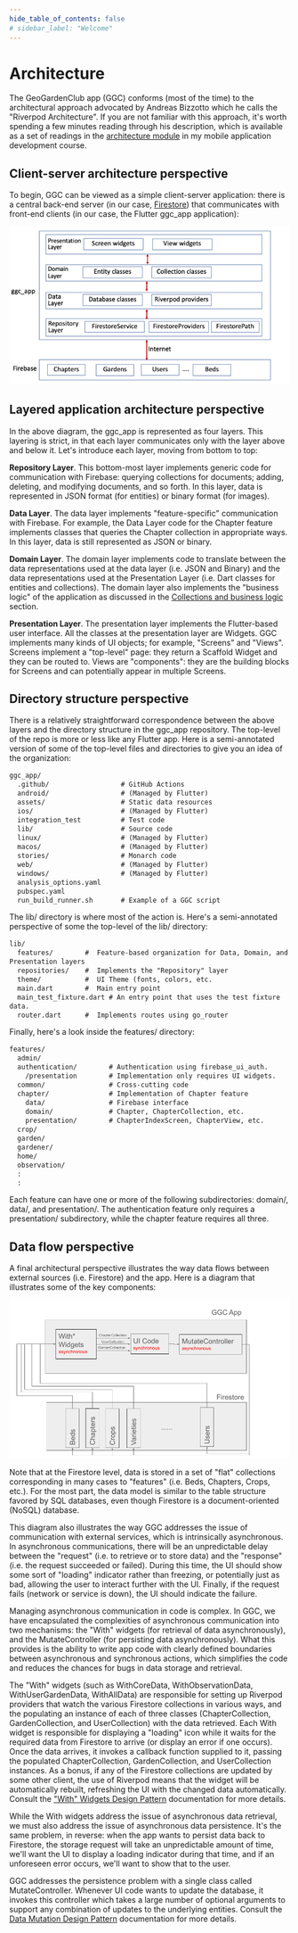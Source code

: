 ```yaml
---
hide_table_of_contents: false
# sidebar_label: "Welcome"
---
```


# Architecture

The GeoGardenClub app (GGC) conforms (most of the time) to the architectural approach advocated by Andreas Bizzotto which he calls the "Riverpod Architecture".  If you are not familiar with this approach, it's worth spending a few minutes reading through his description, which is available as a set of readings in the [architecture module](https://courses.ics.hawaii.edu/mobile-application-development/modules/architecture/) in my mobile application development course.

## Client-server architecture perspective

To begin, GGC can be viewed as a simple client-server application: there is a central back-end server (in our case, [Firestore](https://firebase.google.com/docs/firestore)) that communicates with front-end clients (in our case, the Flutter ggc_app application):

<img src="/img/develop/release-1.0/ggc-architecture.png"/>

## Layered application architecture perspective

In the above diagram, the ggc_app is represented as four layers. This layering is strict, in that each layer communicates only with the layer above and below it. Let's introduce each layer, moving from bottom to top:

**Repository Layer**. This bottom-most layer implements generic code for communication with Firebase: querying collections for documents; adding, deleting, and modifying documents, and so forth. In this layer, data is represented in JSON format (for entities) or binary format (for images).  

**Data Layer**.  The data layer implements "feature-specific" communication with Firebase. For example, the Data Layer code for the Chapter feature implements classes that queries the Chapter collection in appropriate ways. In this layer, data is still represented as JSON or binary.

**Domain Layer**. The domain layer implements code to translate between the data representations used at the data layer (i.e. JSON and Binary) and the data representations used at the Presentation Layer (i.e. Dart classes for entities and collections). The domain layer also implements the "business logic" of the application as discussed in the [Collections and business logic](/docs/develop/data-model#collections-and-business-logic) section.

**Presentation Layer**. The presentation layer implements the Flutter-based user interface.  All the classes at the presentation layer are Widgets. GGC implements many kinds of UI objects; for example, "Screens" and "Views".  Screens implement a "top-level" page: they return a Scaffold Widget and they can be routed to.  Views are "components": they are the building blocks for Screens and can potentially appear in multiple Screens.

## Directory structure perspective

There is a relatively straightforward correspondence between the above layers and the directory structure in the ggc_app repository. The top-level of the repo is more or less like any Flutter app.  Here is a semi-annotated version of some of the top-level files and directories to give you an idea of the organization:

```
ggc_app/
  .github/                  # GitHub Actions
  android/                  # (Managed by Flutter)
  assets/                   # Static data resources
  ios/                      # (Managed by Flutter)
  integration_test          # Test code 
  lib/                      # Source code 
  linux/                    # (Managed by Flutter)
  macos/                    # (Managed by Flutter)
  stories/                  # Monarch code
  web/                      # (Managed by Flutter)
  windows/                  # (Managed by Flutter)
  analysis_options.yaml
  pubspec.yaml
  run_build_runner.sh       # Example of a GGC script           
```

The lib/ directory is where most of the action is. Here's a semi-annotated perspective of some the top-level of the lib/ directory:

```
lib/
  features/        #  Feature-based organization for Data, Domain, and Presentation layers
  repositories/    #  Implements the "Repository" layer
  theme/           #  UI Theme (fonts, colors, etc.
  main.dart        #  Main entry point
  main_test_fixture.dart # An entry point that uses the test fixture data.
  router.dart      #  Implements routes using go_router 
```

Finally, here's a look inside the features/ directory:

```
features/
  admin/
  authentication/        # Authentication using firebase_ui_auth.
    /presentation        # Implementation only requires UI widgets.
  common/                # Cross-cutting code
  chapter/               # Implementation of Chapter feature
    data/                # Firebase interface
    domain/              # Chapter, ChapterCollection, etc.
    presentation/        # ChapterIndexScreen, ChapterView, etc.    
  crop/
  garden/
  gardener/
  home/
  observation/
  :
  :
```

Each feature can have one or more of the following subdirectories: domain/, data/, and presentation/.  The authentication feature only requires a presentation/ subdirectory, while the chapter feature requires all three.

## Data flow perspective

A final architectural perspective illustrates the way data flows between external sources (i.e. Firestore) and the app. Here is a diagram that illustrates some of the key components:

<img src="/img/develop/release-1.0/ggc-dataflow-diagram.png"/>

Note that at the Firestore level, data is stored in a set of "flat" collections corresponding in many cases to "features" (i.e. Beds, Chapters, Crops, etc.). For the most part, the data model is similar to the table structure favored by SQL databases, even though Firestore is a document-oriented (NoSQL) database. 

This diagram also illustrates the way GGC addresses the issue of communication with external services, which is intrinsically asynchronous. In asynchronous communications, there will be an unpredictable delay between the "request" (i.e. to retrieve or to store data) and the "response" (i.e. the request succeeded or failed). During this time, the UI should show some sort of "loading" indicator rather than freezing, or potentially just as bad, allowing the user to interact further with the UI. Finally, if the request fails (network or service is down), the UI should indicate the failure.

Managing asynchronous communication in code is complex. In GGC, we have encapsulated the complexities of asynchronous communication into two mechanisms: the "With" widgets (for retrieval of data asynchronously), and the MutateController (for persisting data asynchronously).  What this provides is the ability to write app code with clearly defined boundaries between asynchronous and synchronous actions, which simplifies the code and reduces the chances for bugs in data storage and retrieval.

The "With" widgets (such as WithCoreData, WithObservationData, WithUserGardenData, WithAllData) are responsible for setting up Riverpod providers that watch the various Firestore collections in various ways, and the populating an instance of each of three classes (ChapterCollection, GardenCollection, and UserCollection) with the data retrieved. Each With widget is responsible for displaying a "loading" icon while it waits for the required data from Firestore to arrive (or display an error if one occurs). Once the data arrives, it invokes a callback function supplied to it, passing the populated ChapterCollection, GardenCollection, and UserCollection instances. As a bonus, if any of the Firestore collections are updated by some other client, the use of Riverpod means that the widget will be automatically rebuilt, refreshing the UI with the changed data automatically. Consult the ["With" Widgets Design Pattern](design/with-widgets.md) documentation for more details.

While the With widgets address the issue of asynchronous data retrieval, we must also address the issue of asynchronous data persistence.  It's the same problem, in reverse: when the app wants to persist data back to Firestore, the storage request will take an unpredictable amount of time, we'll want the UI to display a loading indicator during that time, and if an unforeseen error occurs, we'll want to show that to the user. 

GGC addresses the persistence problem with a single class called MutateController.  Whenever UI code wants to update the database, it invokes this controller which takes a large number of optional arguments to support any combination of updates to the underlying entities. Consult the [Data Mutation Design Pattern](design/data-mutation.md) documentation for more details.












